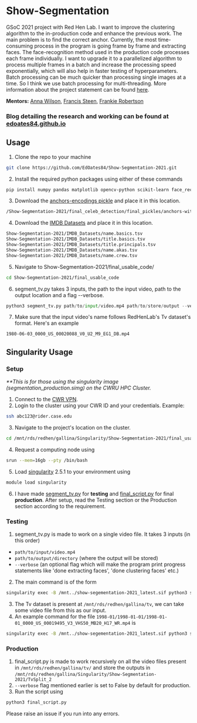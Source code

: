 # Show-Segmentation
GSoC 2021 project with Red Hen Lab. I want to improve the clustering algorithm to the in-production code and enhance the previous work. The main problem is to find the correct anchor. Currently, the most time-consuming process in the program is going frame by frame and extracting faces. The face-recognition method used in the production code processes each frame individually. I want to upgrade it to a parallelized algorithm to process multiple frames in a batch and increase the processing speed exponentially, which will also help in faster testing of hyperparameters. Batch processing can be much quicker than processing single images at a time. So I think we use batch processing for multi-threading. More information about the project statement can be found <a href="https://sites.google.com/site/distributedlittleredhen/home/the-cognitive-core-research-topics-in-red-hen/the-barnyard/tv-show-segmentation">here</a>. 

<b>Mentors:</b> <a href="https://www.rees.ox.ac.uk/people/dr-anna-wilson">Anna Wilson</a>, <a href="https://comm.ucla.edu/person/francis-steen/">Francis Steen</a>, <a href="http://frankie.robertson.name/">Frankie Robertson</a> 

### Blog detailing the research and working can be found at <a href="https://edoates84.github.io">edoates84.github.io</a>

## Usage
1. Clone the repo to your machine
```bash
git clone https://github.com/EdOates84/Show-Segmentation-2021.git
```
2. Install the required python packages using either of these commands
```bash
pip install numpy pandas matplotlib opencv-python scikit-learn face_recognition wikipedia ffmpeg traceback2
``` 

3. Download the <a href="https://drive.google.com/open?id=1AAkCoH1FDuJz4pTOyZv9QCUFPZAHECRI">anchors-encodings pickle</a> and place it in this location.
```bash
/Show-Segmentation-2021/final_celeb_detection/final_pickles/anchors-with-TV-encodings.pickle
```
4. Download the <a href="https://drive.google.com/drive/folders/1LpbtUeRHRcEW7Avf4_y_jphe7i-Z0JKU?usp=sharing">IMDB Datasets</a> and place it in this location.
```bash
Show-Segmentation-2021/IMDB_Datasets/name.basics.tsv
Show-Segmentation-2021/IMDB_Datasets/title.basics.tsv
Show-Segmentation-2021/IMDB_Datasets/title.principals.tsv
Show-Segmentation-2021/IMDB_Datasets/name.akas.tsv
Show-Segmentation-2021/IMDB_Datasets/name.crew.tsv
```
5. Navigate to Show-Segmentation-2021/final_usable_code/
```bash
cd Show-Segmentation-2021/final_usable_code
```
6. segment_tv.py takes 3 inputs, the path to the input video, path to the output location and a flag --verbose.
```python
python3 segment_tv.py path/to/input/video.mp4 path/to/store/output --verbose
```
7. Make sure that the input video's name follows RedHenLab's Tv dataset's format. Here's an example
```
1980-06-03_0000_US_00020088_V0_U2_M9_EG1_DB.mp4
```

## Singularity Usage
### Setup
<i> **This is for those using the singularity image (segmentation_production.simg) on the CWRU HPC Cluster.</i>
1. Connect to the <a href="https://vpnsetup.case.edu/">CWR VPN</a>.
2. Login to the cluster using your CWR ID and your credentials. Example:
```bash
ssh abc123@rider.case.edu
```
3. Navigate to the project's location on the cluster.
```bash
cd /mnt/rds/redhen/gallina/Singularity/Show-Segmentation-2021/final_usable_code
```
4. Request a computing node using
```bash
srun --mem=16gb --pty /bin/bash
```
5. Load <a href="http://singularity.lbl.gov/">singularity</a> 2.5.1 to your environment using
```bash
module load singularity
```
6. I have made <a href="https://github.com/EdOates84/Show-Segmentation-2021/blob/main/final_usable_code/segment_tv.py">segment_tv.py</a> for <b>testing</b> and <a href="https://github.com/EdOates84/Show-Segmentation-2021/blob/main/final_usable_code/final_script.py">final_script.py</a> for final <b>production</b>. After setup, read the Testing section or the Production section according to the requirement.

### Testing
1. segment_tv.py is made to work on a single video file. It takes 3 inputs (in this order)
*  ```path/to/input/video.mp4```
*  ```path/to/output/directory``` (where the output will be stored)
*  ```--verbose``` (an optional flag which will make the program print progress statements like 'done extracting faces', 'done clustering faces' etc.)
2. The main command is of the form
```bash
singularity exec -B /mnt../show-segementation-2021_latest.sif python3 segment_video.py {INPUT_VIDEO_PATH} {OUTPUT_PATH} {--verbose}
```
3. The Tv dataset is present at ```/mnt/rds/redhen/gallina/tv```, we can take some video file from this as our input.
4. An example command for the file ```1998-01/1998-01-01/1998-01-01_0000_US_00019495_V3_VHS50_MB20_H17_WR.mp4``` is
```bash
singularity exec -B /mnt../show-segementation-2021_latest.sif python3 segment_video.py /mnt/rds/redhen/gallina/tv/1998/1998-01/1998-01-01/1998-01-01_0000_US_00019495_V3_VHS50_MB20_H17_WR.mp4 mnt/path/to/output/directory --verbose
```

### Production
1. final_script.py is made to work recursively on all the video files present in ```/mnt/rds/redhen/gallina/tv/``` and store the outputs in ```/mnt/rds/redhen/gallina/Singularity/Show-Segmentation-2021/TvSplit_2```
2. ```--verbose``` flag mentioned earlier is set to False by default for production.
3. Run the script using
```bash
python3 final_script.py
```
Please raise an issue if you run into any errors.

<!-- ## Future work
* If possible, replace the current celeb detection method with Azure’s Computer Vision service.
* Currently the most time consuming process in the program is that of going frame by frame and extracting faces. This can be speed up using multi-threading or any other means possible.
* Explore the dataset that contains news shows with anchors. -->